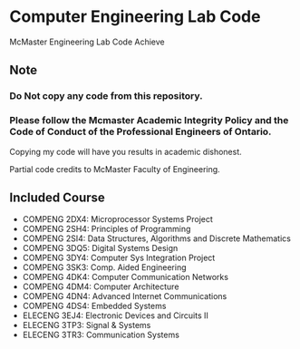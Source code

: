 # Computer Engineering Lab Code
McMaster Engineering Lab Code Achieve
## Note
### **Do Not** copy any code from this repository.
### Please follow the Mcmaster Academic Integrity Policy and the Code of Conduct of the Professional Engineers of Ontario.
Copying my code will have you results in academic dishonest. 

Partial code credits to McMaster Faculty of Engineering. 

## Included Course
- COMPENG 2DX4: Microprocessor Systems Project
- COMPENG 2SH4: Principles of Programming
- COMPENG 2SI4: Data Structures, Algorithms and Discrete Mathematics
- COMPENG 3DQ5: Digital Systems Design
- COMPENG 3DY4: Computer Sys Integration Project
- COMPENG 3SK3: Comp. Aided Engineering
- COMPENG 4DK4: Computer Communication Networks
- COMPENG 4DM4: Computer Architecture
- COMPENG 4DN4: Advanced Internet Communications
- COMPENG 4DS4: Embedded Systems
- ELECENG 3EJ4: Electronic Devices and Circuits II
- ELECENG 3TP3: Signal & Systems
- ELECENG 3TR3: Communication Systems


